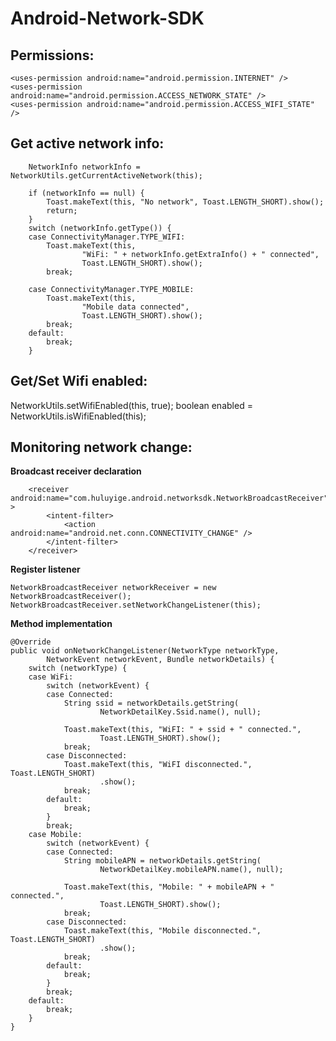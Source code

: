 Android-Network-SDK
===================
Permissions: 
--------------
    <uses-permission android:name="android.permission.INTERNET" />
    <uses-permission android:name="android.permission.ACCESS_NETWORK_STATE" />
    <uses-permission android:name="android.permission.ACCESS_WIFI_STATE" />

Get active network info:
--------------
		NetworkInfo networkInfo = NetworkUtils.getCurrentActiveNetwork(this);

		if (networkInfo == null) {
			Toast.makeText(this, "No network", Toast.LENGTH_SHORT).show();
			return;
		}
		switch (networkInfo.getType()) {
		case ConnectivityManager.TYPE_WIFI:
			Toast.makeText(this,
					"WiFi: " + networkInfo.getExtraInfo() + " connected",
					Toast.LENGTH_SHORT).show();
			break;

		case ConnectivityManager.TYPE_MOBILE:
			Toast.makeText(this,
					"Mobile data connected",
					Toast.LENGTH_SHORT).show();
			break;
		default:
			break;
		}
Get/Set Wifi enabled:
--------------
NetworkUtils.setWifiEnabled(this, true);
boolean enabled = NetworkUtils.isWifiEnabled(this);

Monitoring network change:
--------------
**Broadcast receiver declaration**

        <receiver android:name="com.huluyige.android.networksdk.NetworkBroadcastReceiver" >
            <intent-filter>
                <action android:name="android.net.conn.CONNECTIVITY_CHANGE" />
            </intent-filter>
        </receiver>

        
**Register listener**      

	NetworkBroadcastReceiver networkReceiver = new NetworkBroadcastReceiver();
	NetworkBroadcastReceiver.setNetworkChangeListener(this);


**Method implementation**

	@Override
	public void onNetworkChangeListener(NetworkType networkType,
			NetworkEvent networkEvent, Bundle networkDetails) {
		switch (networkType) {
		case WiFi:
			switch (networkEvent) {
			case Connected:
				String ssid = networkDetails.getString(
						NetworkDetailKey.Ssid.name(), null);

				Toast.makeText(this, "WiFI: " + ssid + " connected.",
						Toast.LENGTH_SHORT).show();
				break;
			case Disconnected:
				Toast.makeText(this, "WiFI disconnected.", Toast.LENGTH_SHORT)
						.show();
				break;
			default:
				break;
			}
			break;
		case Mobile:
			switch (networkEvent) {
			case Connected:
				String mobileAPN = networkDetails.getString(
						NetworkDetailKey.mobileAPN.name(), null);

				Toast.makeText(this, "Mobile: " + mobileAPN + " connected.",
						Toast.LENGTH_SHORT).show();
				break;
			case Disconnected:
				Toast.makeText(this, "Mobile disconnected.", Toast.LENGTH_SHORT)
						.show();
				break;
			default:
				break;
			}
			break;
		default:
			break;
		}
	}
